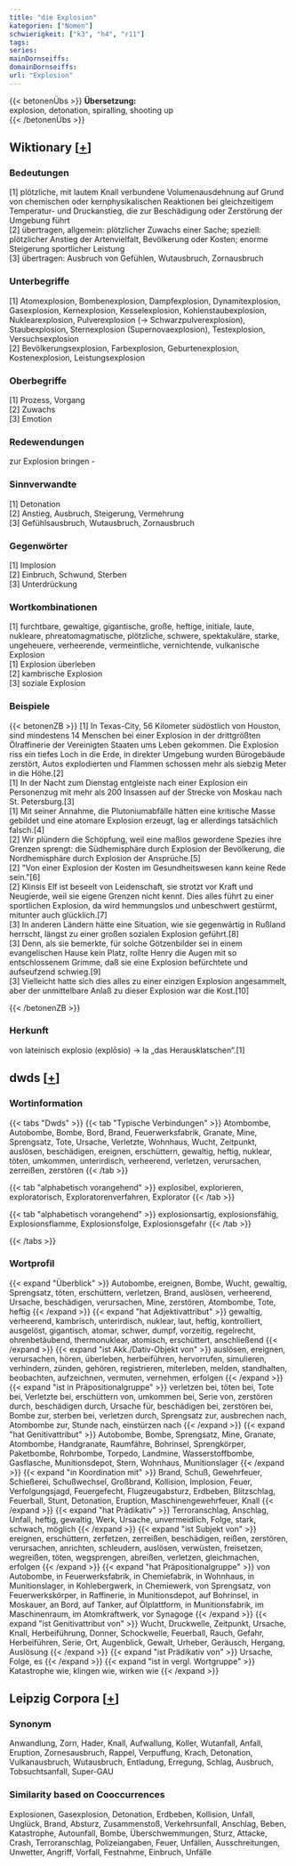 ```yaml
---
title: "die Explosion"
kategorien: ["Nomen"]
schwierigkeit: ["k3", "h4", "r11"]
tags:
series:
mainDornseiffs:
domainDornseiffs:
url: "Explosion"
---
```


{{< betonenÜbs >}}
**Übersetzung:**  
explosion, detonation, spiralling, shooting up  
{{< /betonenÜbs >}}

## Wiktionary [[+](https://de.wiktionary.org/wiki/Explosion)]

### Bedeutungen
[1] plötzliche, mit lautem Knall verbundene Volumenausdehnung auf Grund von chemischen oder kernphysikalischen Reaktionen bei gleichzeitigem Temperatur- und Druckanstieg, die zur Beschädigung oder Zerstörung der Umgebung führt  
[2] übertragen, allgemein: plötzlicher Zuwachs einer Sache; speziell: plötzlicher Anstieg der Artenvielfalt, Bevölkerung oder Kosten; enorme Steigerung sportlicher Leistung  
[3] übertragen: Ausbruch von Gefühlen, Wutausbruch, Zornausbruch  

### Unterbegriffe
[1] Atomexplosion, Bombenexplosion, Dampfexplosion, Dynamitexplosion, Gasexplosion, Kernexplosion, Kesselexplosion, Kohlenstaubexplosion, Nuklearexplosion, Pulverexplosion (→ Schwarzpulverexplosion), Staubexplosion, Sternexplosion (Supernovaexplosion), Testexplosion, Versuchsexplosion  
[2] Bevölkerungsexplosion, Farbexplosion, Geburtenexplosion, Kostenexplosion, Leistungsexplosion  

### Oberbegriffe
[1] Prozess, Vorgang  
[2] Zuwachs  
[3] Emotion  

### Redewendungen
zur Explosion bringen -  

### Sinnverwandte
[1] Detonation  
[2] Anstieg, Ausbruch, Steigerung, Vermehrung  
[3] Gefühlsausbruch, Wutausbruch, Zornausbruch  

### Gegenwörter
[1] Implosion  
[2] Einbruch, Schwund, Sterben  
[3] Unterdrückung  

### Wortkombinationen
[1] furchtbare, gewaltige, gigantische, große, heftige, initiale, laute, nukleare, phreatomagmatische, plötzliche, schwere, spektakuläre, starke, ungeheuere, verheerende, vermeintliche, vernichtende, vulkanische Explosion  
[1] Explosion überleben  
[2] kambrische Explosion  
[3] soziale Explosion  

### Beispiele
{{< betonenZB >}}
[1] In Texas-City, 56 Kilometer südöstlich von Houston, sind mindestens 14 Menschen bei einer Explosion in der drittgrößten Ölraffinerie der Vereinigten Staaten ums Leben gekommen. Die Explosion riss ein tiefes Loch in die Erde, in direkter Umgebung wurden Bürogebäude zerstört, Autos explodierten und Flammen schossen mehr als siebzig Meter in die Höhe.[2]  
[1] In der Nacht zum Dienstag entgleiste nach einer Explosion ein Personenzug mit mehr als 200 Insassen auf der Strecke von Moskau nach St. Petersburg.[3]  
[1] Mit seiner Annahme, die Plutoniumabfälle hätten eine kritische Masse gebildet und eine atomare Explosion erzeugt, lag er allerdings tatsächlich falsch.[4]  
[2] Wir plündern die Schöpfung, weil eine maßlos gewordene Spezies ihre Grenzen sprengt: die Südhemisphäre durch Explosion der Bevölkerung, die Nordhemisphäre durch Explosion der Ansprüche.[5]  
[2] "Von einer Explosion der Kosten im Gesundheitswesen kann keine Rede sein."[6]  
[2] Klinsis Elf ist beseelt von Leidenschaft, sie strotzt vor Kraft und Neugierde, weil sie eigene Grenzen nicht kennt. Dies alles führt zu einer sportlichen Explosion, da wird hemmungslos und unbeschwert gestürmt, mitunter auch glücklich.[7]  
[3] In anderen Ländern hätte eine Situation, wie sie gegenwärtig in Rußland herrscht, längst zu einer großen sozialen Explosion geführt.[8]  
[3] Denn, als sie bemerkte, für solche Götzenbilder sei in einem evangelischen Hause kein Platz, rollte Henry die Augen mit so entschlossenem Grimme, daß sie eine Explosion befürchtete und aufseufzend schwieg.[9]  
[3] Vielleicht hatte sich dies alles zu einer einzigen Explosion angesammelt, aber der unmittelbare Anlaß zu dieser Explosion war die Kost.[10]  

{{< /betonenZB >}}
### Herkunft
von lateinisch explosio (explōsio) → la „das Herausklatschen“.[1]  



## dwds [[+](https://www.dwds.de/wb/Explosion)]

### Wortinformation
{{< tabs "Dwds" >}}
{{< tab "Typische Verbindungen" >}}
Atombombe, Autobombe, Bombe, Bord, Brand, Feuerwerksfabrik, Granate, Mine, Sprengsatz, Tote, Ursache, Verletzte, Wohnhaus, Wucht, Zeitpunkt, auslösen, beschädigen, ereignen, erschüttern, gewaltig, heftig, nuklear, töten, umkommen, unterirdisch, verheerend, verletzen, verursachen, zerreißen, zerstören
{{< /tab >}}

{{< tab "alphabetisch vorangehend" >}}
explosibel, explorieren, exploratorisch, Exploratorenverfahren, Explorator
{{< /tab >}}

{{< tab "alphabetisch vorangehend" >}}
explosionsartig, explosionsfähig, Explosionsflamme, Explosionsfolge, Explosionsgefahr
{{< /tab >}}

{{< /tabs >}}

### Wortprofil
{{< expand "Überblick" >}} Autobombe, ereignen, Bombe, Wucht, gewaltig, Sprengsatz, töten, erschüttern, verletzen, Brand, auslösen, verheerend, Ursache, beschädigen, verursachen, Mine, zerstören, Atombombe, Tote, heftig {{< /expand >}}
{{< expand "hat Adjektivattribut" >}} gewaltig, verheerend, kambrisch, unterirdisch, nuklear, laut, heftig, kontrolliert, ausgelöst, gigantisch, atomar, schwer, dumpf, vorzeitig, regelrecht, ohrenbetäubend, thermonuklear, atomisch, erschüttert, anschließend {{< /expand >}}
{{< expand "ist Akk./Dativ-Objekt von" >}} auslösen, ereignen, verursachen, hören, überleben, herbeiführen, hervorrufen, simulieren, verhindern, zünden, gehören, registrieren, miterleben, melden, standhalten, beobachten, aufzeichnen, vermuten, vernehmen, erfolgen {{< /expand >}}
{{< expand "ist in Präpositionalgruppe" >}} verletzen bei, töten bei, Tote bei, Verletzte bei, erschüttern von, umkommen bei, Serie von, zerstören durch, beschädigen durch, Ursache für, beschädigen bei, zerstören bei, Bombe zur, sterben bei, verletzen durch, Sprengsatz zur, ausbrechen nach, Atombombe zur, Stunde nach, einstürzen nach {{< /expand >}}
{{< expand "hat Genitivattribut" >}} Autobombe, Bombe, Sprengsatz, Mine, Granate, Atombombe, Handgranate, Raumfähre, Bohrinsel, Sprengkörper, Paketbombe, Rohrbombe, Torpedo, Landmine, Wasserstoffbombe, Gasflasche, Munitionsdepot, Stern, Wohnhaus, Munitionslager {{< /expand >}}
{{< expand "in Koordination mit" >}} Brand, Schuß, Gewehrfeuer, Schießerei, Schußwechsel, Großbrand, Kollision, Implosion, Feuer, Verfolgungsjagd, Feuergefecht, Flugzeugabsturz, Erdbeben, Blitzschlag, Feuerball, Stunt, Detonation, Eruption, Maschinengewehrfeuer, Knall {{< /expand >}}
{{< expand "hat Prädikativ" >}} Terroranschlag, Anschlag, Unfall, heftig, gewaltig, Werk, Ursache, unvermeidlich, Folge, stark, schwach, möglich {{< /expand >}}
{{< expand "ist Subjekt von" >}} ereignen, erschüttern, zerfetzen, zerreißen, beschädigen, reißen, zerstören, verursachen, anrichten, schleudern, auslösen, verwüsten, freisetzen, wegreißen, töten, wegsprengen, abreißen, verletzen, gleichmachen, erfolgen {{< /expand >}}
{{< expand "hat Präpositionalgruppe" >}} von Autobombe, in Feuerwerksfabrik, in Chemiefabrik, in Wohnhaus, in Munitionslager, in Kohlebergwerk, in Chemiewerk, von Sprengsatz, von Feuerwerkskörper, in Raffinerie, in Munitionsdepot, auf Bohrinsel, in Moskauer, an Bord, auf Tanker, auf Ölplattform, in Munitionsfabrik, im Maschinenraum, im Atomkraftwerk, vor Synagoge {{< /expand >}}
{{< expand "ist Genitivattribut von" >}} Wucht, Druckwelle, Zeitpunkt, Ursache, Knall, Herbeiführung, Donner, Schockwelle, Feuerball, Rauch, Gefahr, Herbeiführen, Serie, Ort, Augenblick, Gewalt, Urheber, Geräusch, Hergang, Auslösung {{< /expand >}}
{{< expand "ist Prädikativ von" >}} Ursache, Folge, es {{< /expand >}}
{{< expand "ist in vergl. Wortgruppe" >}} Katastrophe wie, klingen wie, wirken wie {{< /expand >}}

## Leipzig Corpora [[+](https://corpora.uni-leipzig.de/en/res?word=Explosion&corpusId=deu_newscrawl-public_2018)]


### Synonym
Anwandlung, Zorn, Hader, Knall, Aufwallung, Koller, Wutanfall, Anfall, Eruption, Zornesausbruch, Rappel, Verpuffung, Krach, Detonation, Vulkanausbruch, Wutausbruch, Entladung, Erregung, Schlag, Ausbruch, Tobsuchtsanfall, Super-GAU


### Similarity based on Cooccurrences
Explosionen, Gasexplosion, Detonation, Erdbeben, Kollision, Unfall, Unglück, Brand, Absturz, Zusammenstoß, Verkehrsunfall, Anschlag, Beben, Katastrophe, Autounfall, Bombe, Überschwemmungen, Sturz, Attacke, Crash, Terroranschlag, Polizeiangaben, Feuer, Unfällen, Ausschreitungen, Unwetter, Angriff, Vorfall, Festnahme, Einbruch, Unfälle


